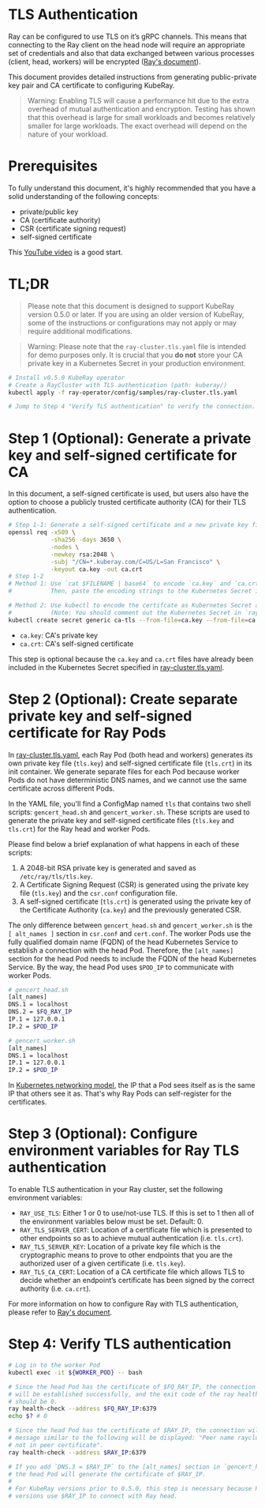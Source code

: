 # TLS Authentication

Ray can be configured to use TLS on it’s gRPC channels. This means that 
connecting to the Ray client on the head node will require an appropriate 
set of credentials and also that data exchanged between various processes 
(client, head, workers) will be encrypted ([Ray's document](https://docs.ray.io/en/latest/ray-core/configure.html?highlight=tls#tls-authentication)).

This document provides detailed instructions from generating public-private
key pair and CA certificate to configuring KubeRay.

> Warning: Enabling TLS will cause a performance hit due to the extra
overhead of mutual authentication and encryption. Testing has shown that 
this overhead is large for small workloads and becomes relatively smaller
for large workloads. The exact overhead will depend on the nature of your
workload.

# Prerequisites

To fully understand this document, it's highly recommended that you have a
solid understanding of the following concepts:

* private/public key
* CA (certificate authority)
* CSR (certificate signing request)
* self-signed certificate

This [YouTube video](https://youtu.be/T4Df5_cojAs) is a good start.

# TL;DR

> Please note that this document is designed to support KubeRay version 0.5.0 or later. If you are using an older version of KubeRay, some of the instructions or configurations may not apply or may require additional modifications.

> Warning: Please note that the `ray-cluster.tls.yaml` file is intended for demo purposes only. It is crucial that you **do not** store
your CA private key in a Kubernetes Secret in your production environment.

```sh
# Install v0.5.0 KubeRay operator
# Create a RayCluster with TLS authentication (path: kuberay/)
kubectl apply -f ray-operator/config/samples/ray-cluster.tls.yaml

# Jump to Step 4 "Verify TLS authentication" to verify the connection.
```

# Step 1 (Optional): Generate a private key and self-signed certificate for CA

In this document, a self-signed certificate is used, but users also have the
option to choose a publicly trusted certificate authority (CA) for their TLS
authentication.

```sh
# Step 1-1: Generate a self-signed certificate and a new private key file for CA.
openssl req -x509 \
            -sha256 -days 3650 \
            -nodes \
            -newkey rsa:2048 \
            -subj "/CN=*.kuberay.com/C=US/L=San Francisco" \
            -keyout ca.key -out ca.crt
# Step 1-2
# Method 1: Use `cat $FILENAME | base64` to encode `ca.key` and `ca.crt`.
#           Then, paste the encoding strings to the Kubernetes Secret in `ray-cluster.tls.yaml`.

# Method 2: Use kubectl to encode the certifcate as Kubernetes Secret automatically.
#           (Note: You should comment out the Kubernetes Secret in `ray-cluster.tls.yaml`.)
kubectl create secret generic ca-tls --from-file=ca.key --from-file=ca.crt
```
* `ca.key`: CA's private key
* `ca.crt`: CA's self-signed certificate 

This step is optional because the `ca.key` and `ca.crt` files have
already been included in the Kubernetes Secret specified in [ray-cluster.tls.yaml](../../ray-operator/config/samples/ray-cluster.tls.yaml).

# Step 2 (Optional): Create separate private key and self-signed certificate for Ray Pods

In [ray-cluster.tls.yaml](../../ray-operator/config/samples/ray-cluster.tls.yaml), each Ray
Pod (both head and workers) generates its own private key file (`tls.key`) and self-signed
certificate file (`tls.crt`) in its init container. We generate separate files for each Pod 
because worker Pods do not have deterministic DNS names, and we cannot use the same 
certificate across different Pods.

In the YAML file, you'll find a ConfigMap named `tls` that contains two shell scripts: 
`gencert_head.sh` and `gencert_worker.sh`. These scripts are used to generate the private key 
and self-signed certificate files (`tls.key` and `tls.crt`) for the Ray head and worker Pods. 

Please find below a brief explanation of what happens in each of these scripts:
1. A 2048-bit RSA private key is generated and saved as `/etc/ray/tls/tls.key`.
2. A Certificate Signing Request (CSR) is generated using the private key file (`tls.key`)
and the `csr.conf` configuration file.
3. A self-signed certificate (`tls.crt`) is generated using the private key of the 
Certificate Authority (`ca.key`) and the previously generated CSR.

The only difference between `gencert_head.sh` and `gencert_worker.sh` is the `[ alt_names ]`
section in `csr.conf` and `cert.conf`. The worker Pods use the fully qualified domain name 
(FQDN) of the head Kubernetes Service to establish a connection with the head Pod. 
Therefore, the `[alt_names]` section for the head Pod needs to include the FQDN of the head 
Kubernetes Service. By the way, the head Pod uses `$POD_IP` to communicate with worker Pods.

```sh
# gencert_head.sh
[alt_names]
DNS.1 = localhost
DNS.2 = $FQ_RAY_IP
IP.1 = 127.0.0.1
IP.2 = $POD_IP

# gencert_worker.sh
[alt_names]
DNS.1 = localhost
IP.1 = 127.0.0.1
IP.2 = $POD_IP
```

In [Kubernetes networking model](https://github.com/kubernetes/design-proposals-archive/blob/main/network/networking.md#pod-to-pod), the IP that a Pod sees itself as is the same IP that others see it as. That's why Ray Pods can self-register for the certificates.

# Step 3 (Optional): Configure environment variables for Ray TLS authentication

To enable TLS authentication in your Ray cluster, set the following environment variables:

- `RAY_USE_TLS`: Either 1 or 0 to use/not-use TLS. If this is set to 1 then all of the environment variables below must be set. Default: 0.
- `RAY_TLS_SERVER_CERT`: Location of a certificate file which is presented to other endpoints so as to achieve mutual authentication (i.e. `tls.crt`).
- `RAY_TLS_SERVER_KEY`: Location of a private key file which is the cryptographic means to prove to other endpoints that you are the authorized user of a given certificate (i.e. `tls.key`). 
- `RAY_TLS_CA_CERT`: Location of a CA certificate file which allows TLS to decide whether an endpoint’s certificate has been signed by the correct authority (i.e. `ca.crt`).

For more information on how to configure Ray with TLS authentication, please refer to [Ray's document](https://docs.ray.io/en/latest/ray-core/configure.html#tls-authentication).

# Step 4: Verify TLS authentication

```sh
# Log in to the worker Pod
kubectl exec -it ${WORKER_POD} -- bash

# Since the head Pod has the certificate of $FQ_RAY_IP, the connection to the worker Pods 
# will be established successfully, and the exit code of the ray health-check command 
# should be 0.
ray health-check --address $FQ_RAY_IP:6379
echo $? # 0

# Since the head Pod has the certificate of $RAY_IP, the connection will fail and an error
# message similar to the following will be displayed: "Peer name raycluster-tls-head-svc is
# not in peer certificate".
ray health-check --address $RAY_IP:6379

# If you add `DNS.3 = $RAY_IP` to the [alt_names] section in `gencert_head.sh`,
# the head Pod will generate the certificate of $RAY_IP. 
# 
# For KubeRay versions prior to 0.5.0, this step is necessary because Ray workers in earlier
# versions use $RAY_IP to connect with Ray head.
```
